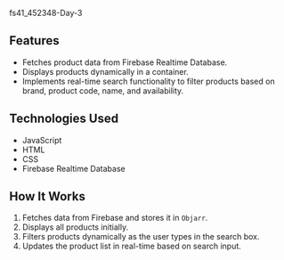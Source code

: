 

fs41_452348-Day-3
## Features
- Fetches product data from Firebase Realtime Database.
- Displays products dynamically in a container.
- Implements real-time search functionality to filter products based on brand, product code, name, and availability.

## Technologies Used
- JavaScript
- HTML
- CSS
- Firebase Realtime Database


## How It Works
1. Fetches data from Firebase and stores it in `Objarr`.
2. Displays all products initially.
3. Filters products dynamically as the user types in the search box.
4. Updates the product list in real-time based on search input.


